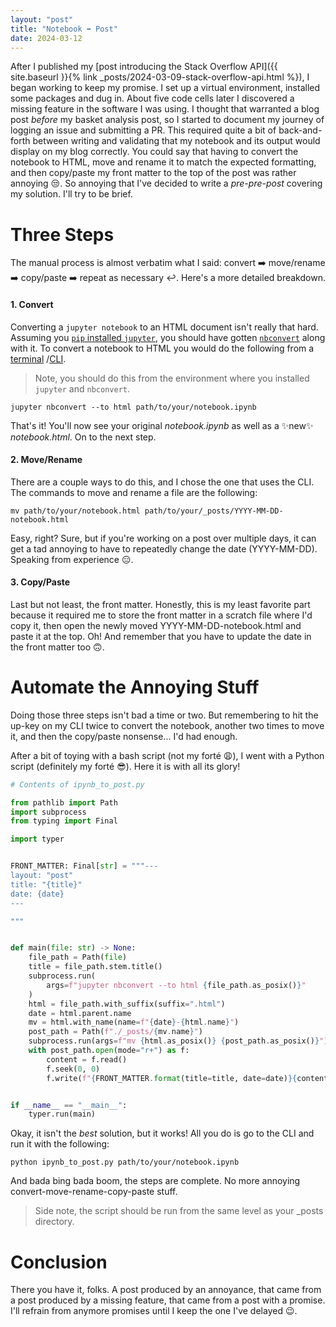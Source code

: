 ```yaml
---
layout: "post"
title: "Notebook ➡️ Post"
date: 2024-03-12
---
```


After I published my [post introducing the Stack Overflow API]({{ site.baseurl }}{% link _posts/2024-03-09-stack-overflow-api.html %}),
I began working to keep my promise.
I set up a virtual environment, installed some packages and dug in.
About five code cells later I discovered a missing feature in the software I was using.
I thought that warranted a blog post _before_ my basket analysis post,
so I started to document my journey of logging an issue and submitting a PR.
This required quite a bit of back-and-forth between writing and validating that my notebook and its output would display on my blog correctly.
You could say that having to convert the notebook to HTML, move and rename it to match the expected formatting,
and then copy/paste my front matter to the top of the post was rather annoying 😒.
So annoying that I've decided to write a _pre-pre-post_ covering my solution.
I'll try to be brief.

# Three Steps
The manual process is almost verbatim what I said: convert ➡️ move/rename ➡️ copy/paste ➡️ repeat as necessary ↩️.
Here's a more detailed breakdown.

#### 1. Convert
Converting a `jupyter notebook` to an HTML document isn't really that hard.
Assuming you [`pip` installed `jupyter`](https://jupyter.org/install),
you should have gotten [`nbconvert`](https://nbconvert.readthedocs.io/en/latest/) along with it.
To convert a notebook to HTML you would do the following from a [terminal](https://en.wikipedia.org/wiki/Terminal_emulator)
/[CLI](https://en.wikipedia.org/wiki/Command-line_interface).
> Note, you should do this from the environment where you installed `jupyter` and `nbconvert`.

```shell
jupyter nbconvert --to html path/to/your/notebook.ipynb
```

That's it! You'll now see your original _notebook.ipynb_ as well as a ✨new✨ _notebook.html_.
On to the next step.

#### 2. Move/Rename
There are a couple ways to do this, and I chose the one that uses the CLI.
The commands to move and rename a file are the following:
```shell
mv path/to/your/notebook.html path/to/your/_posts/YYYY-MM-DD-notebook.html
```
Easy, right?
Sure, but if you're working on a post over multiple days,
it can get a tad annoying to have to repeatedly change the date (YYYY-MM-DD).
Speaking from experience 😑.

#### 3. Copy/Paste
Last but not least, the front matter.
Honestly,
this is my least favorite part because it required me to store the front matter in a scratch file where I'd copy it,
then open the newly moved YYYY-MM-DD-notebook.html and paste it at the top.
Oh!
And remember that you have to update the date in the front matter too 🙃.

# Automate the Annoying Stuff
Doing those three steps isn't bad a time or two.
But remembering to hit the up-key on my CLI twice to convert the notebook, another two times to move it,
and then the copy/paste nonsense... I'd had enough.

After a bit of toying with a bash script (not my forté 😩), I went with a Python script (definitely my forté 😎).
Here it is with all its glory!

```python
# Contents of ipynb_to_post.py

from pathlib import Path
import subprocess
from typing import Final

import typer


FRONT_MATTER: Final[str] = """---
layout: "post"
title: "{title}"
date: {date}
---

"""


def main(file: str) -> None:
    file_path = Path(file)
    title = file_path.stem.title()
    subprocess.run(
        args=f"jupyter nbconvert --to html {file_path.as_posix()}"
    )
    html = file_path.with_suffix(suffix=".html")
    date = html.parent.name
    mv = html.with_name(name=f"{date}-{html.name}")
    post_path = Path(f"./_posts/{mv.name}")
    subprocess.run(args=f"mv {html.as_posix()} {post_path.as_posix()}")
    with post_path.open(mode="r+") as f:
        content = f.read()
        f.seek(0, 0)
        f.write(f"{FRONT_MATTER.format(title=title, date=date)}{content}")


if __name__ == "__main__":
    typer.run(main)

```

Okay, it isn't the _best_ solution, but it works!
All you do is go to the CLI and run it with the following:

```shell
python ipynb_to_post.py path/to/your/notebook.ipynb
```

And bada bing bada boom, the steps are complete.
No more annoying convert-move-rename-copy-paste stuff.
> Side note, the script should be run from the same level as your \_posts directory.

# Conclusion
There you have it, folks.
A post produced by an annoyance, that came from a post produced by a missing feature, that came from a post with a promise.
I'll refrain from anymore promises until I keep the one I've delayed 😉.